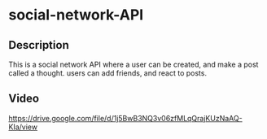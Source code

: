 # social-network-API

## Description
This is a social network API where a user can be created, and make a post called a thought. users can add friends, and react to posts.

## Video
https://drive.google.com/file/d/1j5BwB3NQ3v06zfMLqQrajKUzNaAQ-KIa/view
